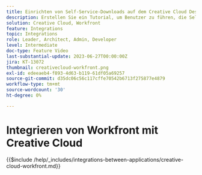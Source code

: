 ```yaml
---
title: Einrichten von Self-Service-Downloads auf dem Creative Cloud Desktop
description: Erstellen Sie ein Tutorial, um Benutzer zu führen, die Self-Service-Downloads auf dem Creative Cloud Desktop einrichten möchten.
solution: Creative Cloud, Workfront
feature: Integrations
topic: Integrations
role: Leader, Architect, Admin, Developer
level: Intermediate
doc-type: Feature Video
last-substantial-update: 2023-06-27T00:00:00Z
jira: KT-13072
thumbnail: creativecloud-workfront.png
exl-id: edeeaeb4-f893-4d63-b119-61df05a69257
source-git-commit: d35dc06c56c117cffe70542b6713f275877e4879
workflow-type: tm+mt
source-wordcount: '30'
ht-degree: 0%

---
```


# Integrieren von Workfront mit Creative Cloud

{{$include /help/_includes/integrations-between-applications/creative-cloud-workfront.md}}
